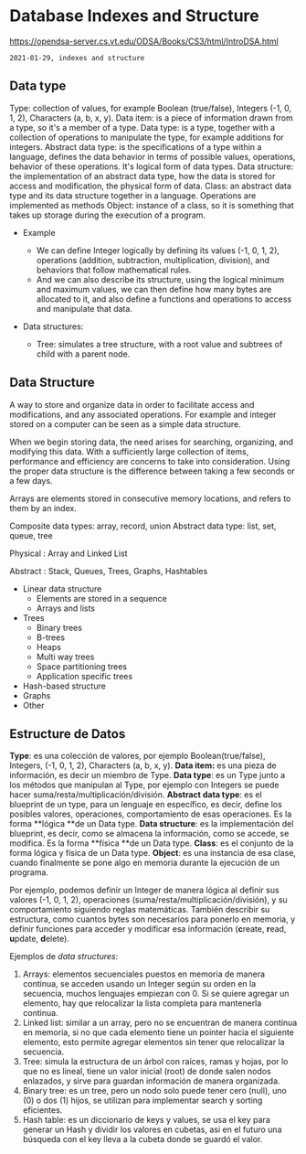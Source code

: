 # Database Indexes and Structure

https://opendsa-server.cs.vt.edu/ODSA/Books/CS3/html/IntroDSA.html

`2021-01-29, indexes and structure`

## Data type

Type: collection of values, for example Boolean (true/false), Integers (-1, 0, 1, 2), Characters (a, b, x, y).
Data item: is a piece of information drawn from a type, so it's a member of a type.
Data type: is a type, together with a collection of operations to manipulate the type, for example additions for integers.
Abstract data type: is the specifications of a type within a language, defines the data behavior in terms of possible values, operations, behavior of these operations. It's logical form of data types.
Data structure: the implementation of an abstract data type, how the data is stored for access and modification, the physical form of data.
Class: an abstract data type and its data structure together in a language.
Operations are implemented as methods
Object: instance of a class, so it is something that takes up storage during the execution of a program.

- Example

  - We can define Integer logically by defining its values (-1, 0, 1, 2), operations (addition, subtraction, multiplication, division), and behaviors that follow mathematical rules.
  - And we can also describe its structure, using the logical minimum and maximum values, we can then define how many bytes are allocated to it, and also define a functions and operations to access and manipulate that data.

- Data structures:
  - Tree: simulates a tree structure, with a root value and subtrees of child with a parent node.

## Data Structure

A way to store and organize data in order to facilitate access and modifications, and any associated operations. For example and integer stored on a computer can be seen as a simple data structure.

When we begin storing data, the need arises for searching, organizing, and modifying this data. With a sufficiently large collection of items, performance and efficiency are concerns to take into consideration. Using the proper data structure is the difference between taking a few seconds or a few days.

Arrays are elements stored in consecutive memory locations, and refers to them by an index.

Composite data types: array, record, union
Abstract data type: list, set, queue, tree

Physical : Array and Linked List

Abstract : Stack, Queues, Trees, Graphs, Hashtables

- Linear data structure
  - Elements are stored in a sequence
  - Arrays and lists
- Trees
  - Binary trees
  - B-trees
  - Heaps
  - Multi way trees
  - Space partitioning trees
  - Application specific trees
- Hash-based structure
- Graphs
- Other

## Estructure de Datos

**Type**: es una colección de valores, por ejemplo Boolean(true/false), Integers, (-1, 0, 1, 2), Characters (a, b, x, y).
**Data item:** es una pieza de información, es decir un miembro de Type.
**Data type**: es un Type junto a los métodos que manipulan al Type, por ejemplo con Integers se puede hacer suma/resta/multiplicación/división.
**Abstract data type**: es el blueprint de un type, para un lenguaje en específico, es decir, define los posibles valores, operaciones, comportamiento de esas operaciones. Es la forma **lógica **de un Data type.
**Data structure**: es la implementación del blueprint, es decir, como se almacena la información, como se accede, se modifica. Es la forma **física **de un Data type.
**Class**: es el conjunto de la forma lógica y física de un Data type.
**Object**: es una instancia de esa clase, cuando finalmente se pone algo en memoria durante la ejecución de un programa.

Por ejemplo, podemos definir un Integer de manera lógica al definir sus valores (-1, 0, 1, 2), operaciones (suma/resta/multiplicación/división), y su comportamiento siguiendo reglas matemáticas.
También describir su estructura, como cuantos bytes son necesarios para ponerlo en memoria, y definir funciones para acceder y modificar esa información (**c**reate, **r**ead, **u**pdate, **d**elete).

Ejemplos de _data structures_:

1. Arrays: elementos secuenciales puestos en memoria de manera continua, se acceden usando un Integer según su orden en la secuencia, muchos lenguajes empiezan con 0. Si se quiere agregar un elemento, hay que relocalizar la lista completa para mantenerla continua.
2. Linked list: similar a un array, pero no se encuentran de manera continua en memoria, si no que cada elemento tiene un pointer hacia el siguiente elemento, esto permite agregar elementos sin tener que relocalizar la secuencia.
3. Tree: simula la estructura de un árbol con raíces, ramas y hojas, por lo que no es lineal, tiene un valor inicial (root) de donde salen nodos enlazados, y sirve para guardan información de manera organizada.
4. Binary tree: es un tree, pero un nodo solo puede tener cero (null), uno (0) o dos (1) hijos, se utilizan para implementar search y sorting eficientes.
5. Hash table: es un diccionario de keys y values, se usa el key para generar un Hash y dividir los valores en cubetas, asi en el futuro una búsqueda con el key lleva a la cubeta donde se guardó el valor.
